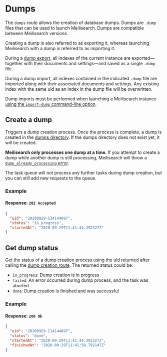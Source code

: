 # Dumps

The `dumps` route allows the creation of database dumps. Dumps are `.dump` files that can be used to launch Meilisearch. Dumps are compatible between Meilisearch versions.

Creating a dump is also referred to as exporting it, whereas launching Meilisearch with a dump is referred to as importing it.

During a [dump export](/reference/dump.md#create-a-dump), all indexes of the current instance are exported—together with their documents and settings—and saved as a single `.dump` file.

During a dump import, all indexes contained in the indicated `.dump` file are imported along with their associated documents and settings. Any existing index with the same uid as an index in the dump file will be overwritten.

Dump imports must be performed when launching a Meilisearch instance [using the `import-dump` command-line option](/learn/configuration/instance_options.md#import-dump).

## Create a dump

<RouteHighlighter method="POST" route="/dumps"/>

Triggers a dump creation process. Once the process is complete, a dump is created in the [dumps directory](/learn/configuration/instance_options.md#dumps-destination). If the dumps directory does not exist yet, it will be created.

**Meilisearch only processes one dump at a time.** If you attempt to create a dump while another dump is still processing, Meilisearch will throw a [`dump_already_processing` error](/reference/error_codes.md#dump-already-processing).

The task queue will not process any further tasks during dump creation, but you can still add new requests to the queue.

### Example

<CodeSamples id="post_dump_1" />

#### Response: `202 Accepted`

```json
{
  "uid": "20200929-114144097",
  "status": "in_progress",
  "startedAt": "2020-09-29T11:41:44.392327Z"
}
```

## Get dump status

<RouteHighlighter method="GET" route="/dumps/:dump_uid/status"/>

Get the status of a dump creation process using the uid returned after calling the [dump creation route](/reference/dump.md#create-a-dump).
The returned status could be:

- `in_progress`: Dump creation is in progress
- `failed`: An error occurred during dump process, and the task was aborted
- `done`: Dump creation is finished and was successful

### Example

<CodeSamples id="get_dump_status_1" />

#### Response: `200 Ok`

```json
{
  "uid": "20200929-114144097",
  "status": "done",
  "startedAt": "2020-09-29T11:41:44.392327Z",
  "finishedAt": "2020-09-29T11:41:50.792147Z"
}
```
